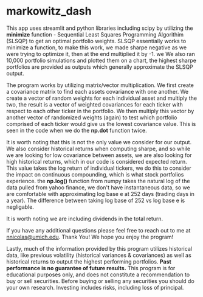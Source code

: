 # markowitz_dash

This app uses streamlit and python libraries including scipy by utilizing the **minimize** function - Sequential Least Squares Programming Algorithim (SLSQP) to get an optimal portfolio weights. SLSQP essentially works to minimize a function, to make this work, we made sharpe negative as we were trying to optimize it, then at the end multiplied it by -1. we  We also ran 10,000 portfolio simulations and plotted them on a chart, the highest sharpe portfolios are provided as outputs which generally approximate the SLSQP output.

The program works by utilizing matrix/vector multiplication. We first create a covariance matrix to find each assets covariance with one another. We create a vector of random weights for each individual asset and multiply the two, the result is a vector of weighted covariances for each ticker with respect to each other ticker in the portfolio. We then multiply this vector by another vector of randomized weights (again) to test which portfolio comprised of each ticker would give us the lowest covariance value. This is seen in the code when we do the **np.dot** function twice.

It is worth noting that this is not the only value we consider for our output. We also consider historical returns when computing sharpe, and so while we are looking for low covariance between assets, we are also looking for high historical returns, which in our code is considered expected return. This value takes the log return of individual tickers, we do this to consider the impact on continuous compounding, which is what stock portfolios experience. the **np.log()** function from numpy takes the natural log of the data pulled from yahoo finance, we don't have instantaneous data, so we are comfortable with approximating log base e at 252 days (trading days in a year). The difference between taking log base of 252 vs log base e is negligable.

It is worth noting we are including dividends in the total return.

If you have any additional questions please feel free to reach out to me at nnicolas@umich.edu. Thank You! We hope you enjoy the program!

Lastly, much of the information provided by this program utilizes historical data, like previous volatility (historical variances & covariances) as well as historical returns to output the highest performing portfolios. **Past performance is no guarantee of future results.** This program is for educational purposes only, and does not constitute a recommendation to buy or sell securities. Before buying or selling any securities you should do your own research. Investing includes risks, including loss of principal.
